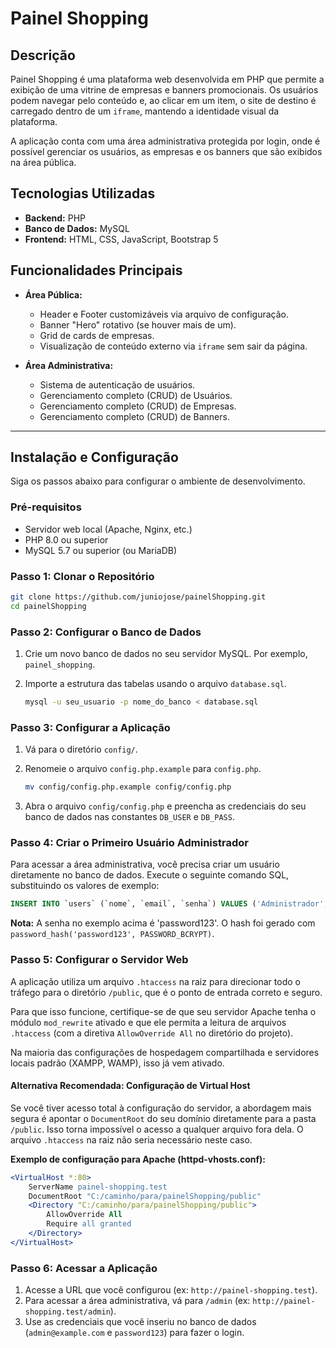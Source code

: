 # Painel Shopping

## Descrição

Painel Shopping é uma plataforma web desenvolvida em PHP que permite a exibição de uma vitrine de empresas e banners promocionais. Os usuários podem navegar pelo conteúdo e, ao clicar em um item, o site de destino é carregado dentro de um `iframe`, mantendo a identidade visual da plataforma.

A aplicação conta com uma área administrativa protegida por login, onde é possível gerenciar os usuários, as empresas e os banners que são exibidos na área pública.

## Tecnologias Utilizadas

*   **Backend:** PHP
*   **Banco de Dados:** MySQL
*   **Frontend:** HTML, CSS, JavaScript, Bootstrap 5

## Funcionalidades Principais

*   **Área Pública:**
    *   Header e Footer customizáveis via arquivo de configuração.
    *   Banner "Hero" rotativo (se houver mais de um).
    *   Grid de cards de empresas.
    *   Visualização de conteúdo externo via `iframe` sem sair da página.

*   **Área Administrativa:**
    *   Sistema de autenticação de usuários.
    *   Gerenciamento completo (CRUD) de Usuários.
    *   Gerenciamento completo (CRUD) de Empresas.
    *   Gerenciamento completo (CRUD) de Banners.

---

## Instalação e Configuração

Siga os passos abaixo para configurar o ambiente de desenvolvimento.

### Pré-requisitos

*   Servidor web local (Apache, Nginx, etc.)
*   PHP 8.0 ou superior
*   MySQL 5.7 ou superior (ou MariaDB)

### Passo 1: Clonar o Repositório

```bash
git clone https://github.com/juniojose/painelShopping.git
cd painelShopping
```

### Passo 2: Configurar o Banco de Dados

1.  Crie um novo banco de dados no seu servidor MySQL. Por exemplo, `painel_shopping`.
2.  Importe a estrutura das tabelas usando o arquivo `database.sql`.

    ```bash
    mysql -u seu_usuario -p nome_do_banco < database.sql
    ```

### Passo 3: Configurar a Aplicação

1.  Vá para o diretório `config/`.
2.  Renomeie o arquivo `config.php.example` para `config.php`.

    ```bash
    mv config/config.php.example config/config.php
    ```
3.  Abra o arquivo `config/config.php` e preencha as credenciais do seu banco de dados nas constantes `DB_USER` e `DB_PASS`.

### Passo 4: Criar o Primeiro Usuário Administrador

Para acessar a área administrativa, você precisa criar um usuário diretamente no banco de dados. Execute o seguinte comando SQL, substituindo os valores de exemplo:

```sql
INSERT INTO `users` (`nome`, `email`, `senha`) VALUES ('Administrador', 'admin@example.com', '$2y$10$3lJ.E/3Q2.E1Z.E2Y.E3X.E4U.E5V.E6W.E7X.E8Y.E9Z'); -- A senha é 'password123'
```
**Nota:** A senha no exemplo acima é 'password123'. O hash foi gerado com `password_hash('password123', PASSWORD_BCRYPT)`.

### Passo 5: Configurar o Servidor Web

A aplicação utiliza um arquivo `.htaccess` na raiz para direcionar todo o tráfego para o diretório `/public`, que é o ponto de entrada correto e seguro. 

Para que isso funcione, certifique-se de que seu servidor Apache tenha o módulo `mod_rewrite` ativado e que ele permita a leitura de arquivos `.htaccess` (com a diretiva `AllowOverride All` no diretório do projeto).

Na maioria das configurações de hospedagem compartilhada e servidores locais padrão (XAMPP, WAMP), isso já vem ativado.

#### Alternativa Recomendada: Configuração de Virtual Host

Se você tiver acesso total à configuração do servidor, a abordagem mais segura é apontar o `DocumentRoot` do seu domínio diretamente para a pasta `/public`. Isso torna impossível o acesso a qualquer arquivo fora dela. O arquivo `.htaccess` na raiz não seria necessário neste caso.

**Exemplo de configuração para Apache (httpd-vhosts.conf):**
```apache
<VirtualHost *:80>
    ServerName painel-shopping.test
    DocumentRoot "C:/caminho/para/painelShopping/public"
    <Directory "C:/caminho/para/painelShopping/public">
        AllowOverride All
        Require all granted
    </Directory>
</VirtualHost>
```

### Passo 6: Acessar a Aplicação

1.  Acesse a URL que você configurou (ex: `http://painel-shopping.test`).
2.  Para acessar a área administrativa, vá para `/admin` (ex: `http://painel-shopping.test/admin`).
3.  Use as credenciais que você inseriu no banco de dados (`admin@example.com` e `password123`) para fazer o login.
